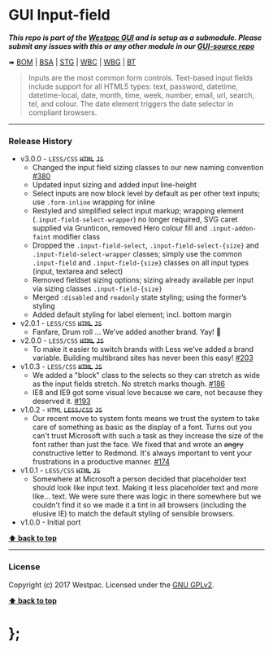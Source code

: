 GUI Input-field
===============

***This repo is part of the [Westpac GUI](http://gel.westpacgroup.com.au/GUI/) and is setup as a submodule. Please submit any issues with this or any other
module in our [GUI-source repo](https://github.com/WestpacCXTeam/GUI-source/issues)***

➠
[BOM](http://westpaccxteam.github.io/GUI-input-fields/tests/BOM/) |
[BSA](http://westpaccxteam.github.io/GUI-input-fields/tests/BSA/) |
[STG](http://westpaccxteam.github.io/GUI-input-fields/tests/STG/) |
[WBC](http://westpaccxteam.github.io/GUI-input-fields/tests/WBC/) |
[WBG](http://westpaccxteam.github.io/GUI-input-fields/tests/WBG/) |
[BT](http://westpaccxteam.github.io/GUI-input-fields/tests/BT/)

> Inputs are the most common form controls. Text-based input fields include support for all HTML5 types: text, password, datetime, datetime-local, date, month,
> time, week, number, email, url, search, tel, and colour. The date element triggers the date selector in compliant browsers.

----------------------------------------------------------------------------------------------------------------------------------------------------------------


### Release History

* v3.0.0 - `LESS/CSS` ~~`HTML`~~ ~~`JS`~~
	* Changed the input field sizing classes to our new naming convention
		[#380](https://github.com/WestpacCXTeam/GUI-source/issues/380)
	* Updated input sizing and added input line-height
	* Select inputs are now block level by default as per other text inputs; use `.form-inline` wrapping for inline
	* Restyled and simplified select input markup; wrapping element (`.input-field-select-wrapper`) no longer required, SVG caret supplied via Grunticon, removed Hero colour fill and `.input-addon-faint` modifier class
	* Dropped the `.input-field-select`, `.input-field-select-{size}` and `.input-field-select-wrapper` classes; simply use the common `.input-field` and
	`.input-field-{size}` classes on all input types (input, textarea and select)
	* Removed fieldset sizing options; sizing already available per input via sizing classes `.input-field-{size}`
	* Merged `:disabled` and `readonly` state styling; using the former’s styling
	* Added default styling for label element; incl. bottom margin
* v2.0.1 - `LESS/CSS` ~~`HTML`~~ ~~`JS`~~
	* Fanfare, Drum roll … We’ve added another brand. Yay! :clap:
* v2.0.0 - `LESS/CSS` ~~`HTML`~~ ~~`JS`~~
	* To make it easier to switch brands with Less we’ve added a brand variable. Building multibrand sites has never been this easy!
		[#203](https://github.com/WestpacCXTeam/GUI-source/issues/203)
* v1.0.3 - `LESS/CSS` ~~`HTML`~~ ~~`JS`~~
	* We added a "block" class to the selects so they can stretch as wide as the input fields stretch. No stretch marks though.
		[#186](https://github.com/WestpacCXTeam/GUI-source/issues/186)
	* IE8 and IE9 got some visual love because we care, not because they deserved it.
		[#193](https://github.com/WestpacCXTeam/GUI-source/issues/193)
* v1.0.2 - `HTML` ~~`LESS/CSS`~~ ~~`JS`~~
	* Our recent move to system fonts means we trust the system to take care of something as basic as the display of a font. Turns out you can't trust Microsoft
		with such a task as they increase the size of the font rather than just the face. We fixed that and wrote an ~~angry~~ constructive letter to Redmond.
		It's always important to vent your frustrations in a productive manner.
		[#174](https://github.com/WestpacCXTeam/GUI-source/issues/174)
* v1.0.1 - `LESS/CSS` ~~`HTML`~~ ~~`JS`~~
	* Somewhere at Microsoft a person decided that placeholder text should look like input text. Making it less placeholder text and more like... text.
		We were sure there was logic in there somewhere but we couldn't find it so we made it a tint in all browsers (including the elusive IE) to match the default
		styling of sensible browsers.
* v1.0.0 - Initial port

**[⬆ back to top](#content)**


----------------------------------------------------------------------------------------------------------------------------------------------------------------


### License

Copyright (c) 2017 Westpac. Licensed under the [GNU GPLv2](https://raw.githubusercontent.com/WestpacCXTeam/GUI-source/master/LICENSE).

**[⬆ back to top](#content)**

# };